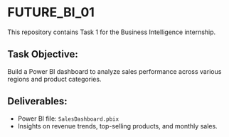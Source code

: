 # FUTURE_BI_01

This repository contains Task 1 for the Business Intelligence internship.

## Task Objective:
Build a Power BI dashboard to analyze sales performance across various regions and product categories.

## Deliverables:
- Power BI file: `SalesDashboard.pbix`
- Insights on revenue trends, top-selling products, and monthly sales.

